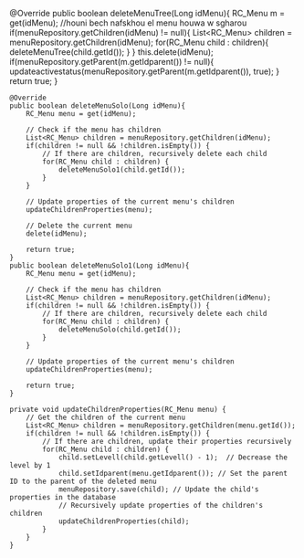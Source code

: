  @Override
    public boolean deleteMenuTree(Long idMenu){
        RC_Menu m = get(idMenu);
        //houni bech nafskhou el menu houwa w sgharou
        if(menuRepository.getChildren(idMenu) != null){
            List<RC_Menu> children = menuRepository.getChildren(idMenu);
            for(RC_Menu child : children){
                deleteMenuTree(child.getId());
            }
        }
        this.delete(idMenu);
        if(menuRepository.getParent(m.getIdparent()) != null){
           updateactivestatus(menuRepository.getParent(m.getIdparent()), true);
        }
        return true;
    }

    @Override
    public boolean deleteMenuSolo(Long idMenu){
        RC_Menu menu = get(idMenu);
    
        // Check if the menu has children
        List<RC_Menu> children = menuRepository.getChildren(idMenu);
        if(children != null && !children.isEmpty()) {
            // If there are children, recursively delete each child
            for(RC_Menu child : children) {
                deleteMenuSolo1(child.getId());
            }
        }
    
        // Update properties of the current menu's children
        updateChildrenProperties(menu);
    
        // Delete the current menu
        delete(idMenu);
    
        return true;
    }
    public boolean deleteMenuSolo1(Long idMenu){
        RC_Menu menu = get(idMenu);
    
        // Check if the menu has children
        List<RC_Menu> children = menuRepository.getChildren(idMenu);
        if(children != null && !children.isEmpty()) {
            // If there are children, recursively delete each child
            for(RC_Menu child : children) {
                deleteMenuSolo(child.getId());
            }
        }
    
        // Update properties of the current menu's children
        updateChildrenProperties(menu);
    
        return true;
    }
    
    private void updateChildrenProperties(RC_Menu menu) {
        // Get the children of the current menu
        List<RC_Menu> children = menuRepository.getChildren(menu.getId());
        if(children != null && !children.isEmpty()) {
            // If there are children, update their properties recursively
            for(RC_Menu child : children) {
                child.setLevell(child.getLevell() - 1);  // Decrease the level by 1
                child.setIdparent(menu.getIdparent()); // Set the parent ID to the parent of the deleted menu
                menuRepository.save(child); // Update the child's properties in the database
                // Recursively update properties of the children's children
                updateChildrenProperties(child);
            }
        }
    }
